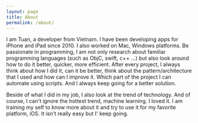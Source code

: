 ```yaml
---
layout: page
title: About
permalink: /about/
---
```


I am Tuan, a developer from Vietnam. I have been developing apps for iPhone and iPad since 2010. I also worked on Mac, Windows platforms. Be passionate in programming, I am not only research about familiar programming languages (such as ObjC, swift, c++ ...) but also look around how to do it better, quicker, more efficient. After every project, I always think about how I did it, can it be better, think about the pattern/architecture that I used and how can I improve it. Which part of the project I can automate using scripts. And I always keep going for a better solution.

Beside of what I did in my job, I also look at the trend of technology. And of course, I can't ignore the hottest trend, machine learning. I loved it. I am training my self to know more about it and try to use it for my favorite platform, iOS. It isn't really easy but I' keep going.
